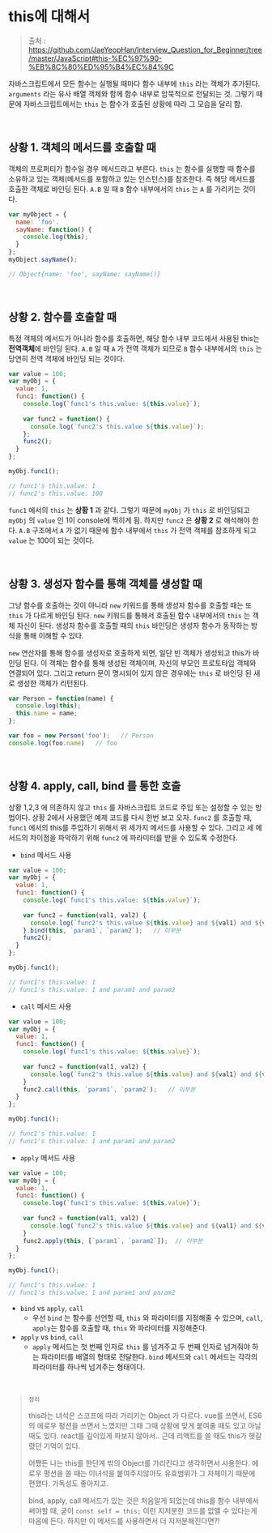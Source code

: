 # this에 대해서

> 출처 : https://github.com/JaeYeopHan/Interview_Question_for_Beginner/tree/master/JavaScript#this-%EC%97%90-%EB%8C%80%ED%95%B4%EC%84%9C

자바스크립트에서 모든 함수는 실행될 때마다 함수 내부에 `this` 라는 객체가 추가된다. `arguments` 라는 유사 배열 객체와 함께 함수 내부로 암묵적으로 전달되는 것. 그렇기 때문에 자바스크립트에서는 `this` 는 함수가 호출된 상황에 따라 그 모습을 달리 함.

<br/>

## 상황 1. 객체의 메서드를 호출할 때

객체의 프로퍼티가 함수일 경우 메서드라고 부른다. `this` 는 함수를 실행할 때 함수를 소유하고 있는 객체(메서드를 포함하고 있는 인스턴스)를 참조한다. 즉 해당 메서드를 호출한 객체로 바인딩 된다. `A.B` 일 때 `B` 함수 내부에서의 `this` 는 `A` 를 가리키는 것이다.

```javascript
var myObject = {
  name: 'foo'.
  sayName: function() {
    console.log(this);
  }
};
myObject.sayName();

// Object{name: 'foo', sayName: sayName()}
```

<br/>

## 상황 2. 함수를 호출할 때

특정 객체의 메서드가 아니라 함수를 호출하면, 해당 함수 내부 코드에서 사용된 this는 **전역객체**에 바인딩 된다. `A.B` 일 때 `A` 가 전역 객체가 되므로 `B` 함수 내부에서의 `this` 는 당연히 전역 객체에 바인딩 되는 것이다.

```javascript
var value = 100;
var myObj = {
  value: 1,
  func1: function() {
    console.log(`func1's this.value: ${this.value}`);
    
    var func2 = function() {
      console.log(`func2's this.value ${this.value}`);
    };
    func2();
  }
};

myObj.func1();

// func1's this.value: 1
// func2's this.value: 100
```

 `func1` 에서의  `this` 는 **상황 1** 과 같다. 그렇기 때문에  `myObj` 가  `this` 로 바인딩되고  `myObj` 의  `value` 인 1이 console에 찍히게 됨. 하지만 `func2` 은 **상황 2** 로 해석해야 한다. `A.B` 구조에서 `A` 가 없기 때문에 함수 내부에서 `this` 가 전역 객체를 참조하게 되고 `value` 는 100이 되는 것이다.

<br/>

## 상황 3. 생성자 함수를 통해 객체를 생성할 때

그냥 함수를 호출하는 것이 아니라 `new` 키워드를 통해 생성자 함수를 호출할 때는 또 `this` 가 다르게 바인딩 된다. `new` 키워드를 통해서 호출된 함수 내부에서의 `this` 는 객체 자신이 된다. 생성자 함수를 호출할 때의 `this` 바인딩은 생성자 함수가 동작하는 방식을 통해 이해할 수 있다. 

`new` 연산자를 통해 함수를 생성자로 호출하게 되면, 일단 빈 객체가 생성되고 this가 바인딩 된다. 이 객체는 함수를 통해 생성된 객체이며, 자신의 부모인 프로토타입 객체와 연결되어 있다. 그리고 return 문이 명시되어 있지 않은 경우에는 `this` 로 바인딩 된 새로 생성한 객체가 리턴된다.

```javascript
var Person = function(name) {
  console.log(this);
  this.name = name;
};

var foo = new Person('foo');   // Person
console.log(foo.name)   // foo
```

<br/>

## 상황 4. apply, call, bind 를 통한 호출

상황 1,2,3 에 의존하지 않고 `this` 를 자바스크립트 코드로 주입 또는 설정할 수 있는 방법이다. 상황 2에서 사용했던 예제 코드를 다시 한번 보고 오자. `func2` 를 호출할 때, `func1` 에서의 this를 주입하기 위해서 위 세가지 메서드를 사용할 수 있다. 그리고 세 메서드의 차이점을 파악하기 위해 `func2` 에 파라미터를 받을 수 있도록 수정한다.

- `bind` 메서드 사용

```javascript
var value = 100;
var myObj = {
  value: 1,
  func1: function() {
    console.log(`func1's this.value: ${this.value}`);
    
    var func2 = function(val1, val2) {
      console.log(`func2's this.value ${this.value} and ${val1} and ${val2}`);
    }.bind(this, `param1`, `param2`);   // 이부분
    func2();
  }
};

myObj.func1();

// func1's this.value: 1
// func1's this.value: 1 and param1 and param2
```

- `call` 메서드 사용

```javascript
var value = 100;
var myObj = {
  value: 1,
  func1: function() {
    console.log(`func1's this.value: ${this.value}`);
    
    var func2 = function(val1, val2) {
      console.log(`func2's this.value ${this.value} and ${val1} and ${val2}`);
    }
    func2.call(this, `param1`, `param2`);   // 이부분
  }
};

myObj.func1();

// func1's this.value: 1
// func1's this.value: 1 and param1 and param2
```

- `apply` 메서드 사용

```javascript
var value = 100;
var myObj = {
  value: 1,
  func1: function() {
    console.log(`func1's this.value: ${this.value}`);
    
    var func2 = function(val1, val2) {
      console.log(`func2's this.value ${this.value} and ${val1} and ${val2}`);
    }
    func2.apply(this, [`param1`, `param2`]);  // 이부분
  }
};

myObj.func1();

// func1's this.value: 1
// func1's this.value: 1 and param1 and param2
```

- `bind` vs `apply`, `call`
  - 우선 `bind` 는 함수를 선언할 때, `this` 와 파라미터를 지정해줄 수 있으며, `call`, `apply`는 함수를 호출할 때, `this` 와 파라미터를 지정해준다.
- `apply` vs `bind`, `call`
  - `apply` 메서드는 첫 번째 인자로 `this` 를 넘겨주고 두 번째 인자로 넘겨줘야 하는 파라미터를 배열의 형태로 전달한다. `bind` 메서드와 `call` 메서드는 각각의 파라미터를 하나씩 넘겨주는 형태이다.

<br/>

>`정리`
>
>this라는 녀석은 스코프에 따라 가리키는 Object 가 다르다. vue를 쓰면서, ES6의 에로우 펑션을 쓰면서 느꼈지만 그때 그때 상황에 맞게 붙여줄 때도 있고 아닐 때도 있다. react를 깊이있게 파보지 않아서.. 근데 리액트를 쓸 때도 this가 헷갈렸던 기억이 있다. 
>
>어쨌든 나는 this를 한단계 밖의 Object를 가리킨다고 생각하면서 사용한다. 에로우 평션을 쓸 때는 이녀석을 붙여주지않아도 유효범위가 그 자체이기 때문에 편했다. 가독성도 좋아지고.
>
>bind, apply, call 메서드가 있는 것은 처음알게 되었는데 this를 함수 내부에서 써야할 때, 굳이 `const self = this;` 이런 지저분한 코드를 없앨 수 있다는게 마음에 든다. 하지만 이 메서드를 사용하면서 더 지저분해진다면?!